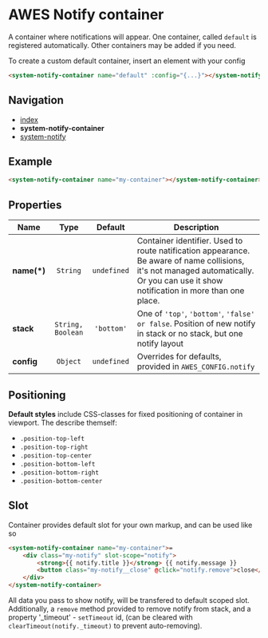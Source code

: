 # AWES Notify container

A container where notifications will appear. One container, called `default` is registered automatically. Other containers may be added if you need.

To create a custom default container, insert an element with your config

```html
<system-notify-container name="default" :config="{...}"></system-notify-container>
```

## Navigation
- [index](./index.md)
- **system-notify-container**
- [system-notify](./system-notify.md)


## Example

```html
<system-notify-container name="my-container"></system-notify-container>
```


## Properties

| Name        | Type              | Default     | Description |
|-------------|:-----------------:|:-----------:|-------------|
| **name(*)** | `String`          | `undefined` | Container identifier. Used to route natification appearance. Be aware of name collisions, it's not managed automatically. Or you can use it show notification in more than one place. |
| **stack**   | `String, Boolean` | `'bottom'`  | One of `'top'`, `'bottom'`, `'false' or false`. Position of new notify in stack or no stack, but one notify layout |
| **config**   | `Object`   | `undefined` | Overrides for defaults, provided in `AWES_CONFIG.notify` |


## Positioning

**Default styles** include CSS-classes for fixed positioning of container in viewport. The describe themself:

- `.position-top-left`
- `.position-top-right`
- `.position-top-center`
- `.position-bottom-left`
- `.position-bottom-right`
- `.position-bottom-center`


## Slot

Container provides default slot for your own markup, and can be used like so

```html
<system-notify-container name="my-container">=
    <div class="my-notify" slot-scope="notify">
        <strong>{{ notify.title }}</strong> {{ notify.message }}
        <button class="my-notify__close" @click="notify.remove">close</button>
    </div>
</system-notify-container>
```

All data you pass to show notify, will be transfered to default scoped slot. Additionally, a `remove` method provided to remove notify from stack, and a property '_timeout' - `setTimeout` id, (can be cleared with `clearTimeout(notify._timeout)` to prevent auto-removing).
